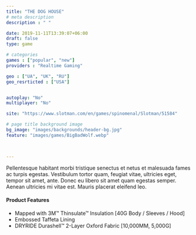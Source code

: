 ```yaml
---
title: "THE DOG HOUSE"
# meta description
description : " "

date: 2019-11-11T13:39:07+06:00
draft: false
type: game

# categories
games : ["popular", "new"]
providers : "Realtime Gaming"

geo : ["UA", "UK", "RU"]
geo_resrticted : ["USA"]


autoplay: "No"
multiplayer: "No"

site: "https://www.slotman.com/en/games/spinomenal/Slotman/51584"

# page title background image
bg_image: "images/backgrounds/header-bg.jpg"
feature: "images/games/BigBadWolf.webp"
  


---
```


Pellentesque habitant morbi tristique senectus et netus et malesuada fames ac turpis egestas. Vestibulum tortor quam, feugiat vitae, ultricies eget, tempor sit amet, ante. Donec eu libero sit amet quam egestas semper. Aenean ultricies mi vitae est. Mauris placerat eleifend leo.

#### Product Features

* Mapped with 3M™ Thinsulate™ Insulation [40G Body / Sleeves / Hood]
* Embossed Taffeta Lining
* DRYRIDE Durashell™ 2-Layer Oxford Fabric [10,000MM, 5,000G]